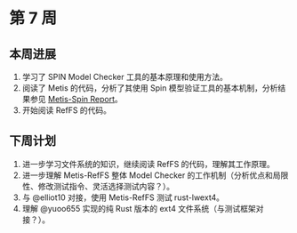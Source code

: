 # 第 7 周

## 本周进展

1. 学习了 SPIN Model Checker 工具的基本原理和使用方法。
2. 阅读了 Metis 的代码，分析了其使用 Spin 模型验证工具的基本机制，分析结果参见 [Metis-Spin Report](./Metis-Spin.md)。
3. 开始阅读 RefFS 的代码。

## 下周计划

1. 进一步学习文件系统的知识，继续阅读 RefFS 的代码，理解其工作原理。
2. 进一步理解 Metis-RefFS 整体 Model Checker 的工作机制（分析优点和局限性、修改测试指令、灵活选择测试内容？）。
3. 与 @elliot10 对接，使用 Metis-RefFS 测试 rust-lwext4。
4. 理解 @yuoo655 实现的纯 Rust 版本的 ext4 文件系统（与测试框架对接？）。
